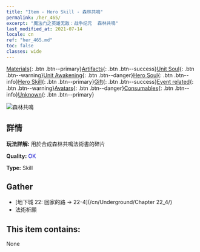 ```yaml
---
title: "Item - Hero Skill - 森林共鳴"
permalink: /her_465/
excerpt: "魔法门之英雄无敌：战争纪元  森林共鳴"
last_modified_at: 2021-07-14
locale: cn
ref: "her_465.md"
toc: false
classes: wide
---
```

 [Materials](/ItemsCN/){: .btn .btn--primary}[Artifacts](/ItemsCN/Artifacts/){: .btn .btn--success}[Unit Soul](/ItemsCN/UnitSoul/){: .btn .btn--warning}[Unit Awakening](/ItemsCN/UnitAwakening/){: .btn .btn--danger}[Hero Soul](/ItemsCN/HeroSoul/){: .btn .btn--info}[Hero Skill](/ItemsCN/HeroSkill/){: .btn .btn--primary}[Gift](/ItemsCN/Gift/){: .btn .btn--success}[Event related](/ItemsCN/Events/){: .btn .btn--warning}[Avatars](/ItemsCN/Avatars/){: .btn .btn--danger}[Consumables](/ItemsCN/Consumables/){: .btn .btn--info}[Unknown](/ItemsCN/Unknown/){: .btn .btn--primary}

 ![森林共鳴](/images/t/ps_senlingongming.png)

## 詳情
 **玩法詳解:** 用於合成森林共鳴法術書的碎片

 **Quality:** <span style="color: #0000CD">OK</span>

 **Type:** Skill

## Gather

*    [地下城 22: 回家的路 -> 22-4](/cn/Underground/Chapter 22_4/) 
*    法術祈願 

## This item contains:

  None

